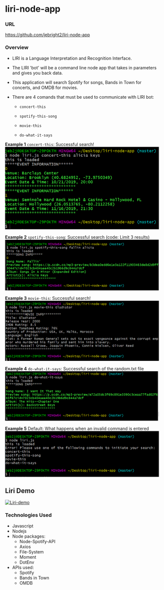 # liri-node-app

### URL
https://github.com/jebright2/liri-node-app

### Overview

* LIRI is a Language Interpretation and Recognition Interface.
* The LIRI 'bot' will be a command line node app that takes in parameters and gives you back data.
* This application will search Spotify for songs, Bands in Town for concerts, and OMDB for movies.
* There are 4 comands that must be used to communicate with LIRI bot:

   * `concert-this`

   * `spotify-this-song`

   * `movie-this`

   * `do-what-it-says`

**Example 1** `concert-this`:
Successful search!
![concert-screen](/images/concert-error.PNG)

**Example 2** `spotify-this-song`:
Successful search (code: Limit 3 results)
![spotify-screen](/images/Spotify.PNG)

**Example 3** `movie-this`:
Successful search!
![movie-screen](/images/movie-this-error.PNG)

**Example 4** `do-what-it-says`:
Successful search of the random.txt file
![random-screen](/images/do-what-it-says.PNG)

**Example 5** Default:
What happens when an invalid command is entered
![default-screen](/images/default.PNG)

## Liri Demo
[![Liri-demo](/images/LiriDemo.jpeg)](https://drive.google.com/drive/u/0/folders/1tWQPNUkBOVU0X5W88RAI5JefC1NNH0ji) 
 
### Technologies Used

* Javascript
* Nodejs
* Node packages:
    * Node-Spotify-API
    * Axios
    * File-System
    * Moment
    * DotEnv
* APIs used:
    * Spotify
    * Bands in Town
    * OMDB  